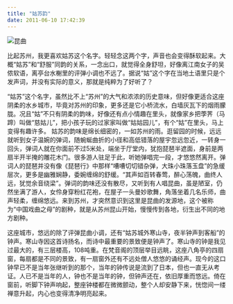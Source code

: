 ```yaml
---
title: "姑苏韵"
date: 2011-06-10 17:42:39
---
```


![昆曲](../../../images/2011/IMG_7007.jpg "昆曲") 

比起苏州，我更喜欢姑苏这个名字。轻轻念这两个字，声音也会变得酥软起来。大概“姑苏”和“舒服”同韵的关系，一念出口，就觉得全身舒坦，好像离江南女子的吴侬软语，离亭台水榭里的评弹小调也不远了。据说“姑”这个字在当地土语里只是个发声词，并没有实际的意义，那就是纯粹为了好听了？ 

“姑苏”这个名字，虽然比不上“苏州”的大气和浓浓的历史意味，但好像更适合这座阴柔的水乡城市，毕竟对苏州的印象，更多还是它小桥流水，白墙灰瓦下的烟雨朦胧。况且“姑”不只有阴柔的韵味，好像还有点小情趣在里头，就像家乡把荸荠（马蹄）叫做“慈姑儿”，把小孩子玩的过家家叫做“姑姑园儿”，有个“姑”在里头，马上变得有趣许多。 姑苏的韵味是绵长细密的，一如苏州的雨。逛留园的时候，远远就听到女子温婉的弹词，随蜿蜒曲折的小径和高低错落的屋宇忽远忽近，一转身一回头，弹词人就在你面前不过5米处，端坐于厅堂内，犹抱琵琶半遮面，身前是两扇半开半掩的雕花木门。很多游人驻足于此，听她弹唱完一段，才悠悠然离开。弹词人的琵琶并没有像《琵琶行》中那样“嘈嘈切切错杂弹，大珠小珠落玉盘”的急缓层次，更多是幽雅娴静，委婉缠绵的舒缓。“其声如百转春莺，醉心荡魄，曲终人远，犹觉余音绕梁”。弹词的韵味还没有散尽，又听到有人唱昆曲，虽是陋室，仍然坐满了游人，女伶身穿粉红花袍，在屋子一头曼妙歌舞，角落坐着几名乐师，曲声轻柔，缠绵悠远。来到苏州，才突然意识到这里是昆曲的发源地，这个被称为“中国戏曲之母”的剧种，就是从苏州昆山开始，慢慢传到各地，衍生出不同的地方剧种。 

这座城市，悠远的除了评弹昆曲小调，还有“姑苏城外寒山寺，夜半钟声到客船”的钟声。寒山寺因这首诗扬名，而诗中最重要的景致便是钟声了。寒山寺的钟是我见过最大的，有三层楼高，108吨重。在梵音阁的顶层举目远眺，这座八角亭的四扇窗，每扇都是不同的景致，有一扇窗外还有不远处僧人悠悠的诵经声。现今的这口钟早已不是当年张继听到的那个，当年的钟传说是流到了日本，但也一直无从考证。人已不是当年的人，钟也不是当年的钟，但钟声还在，依旧厚重而悠远。倚在窗前，听脚下钟声响起，整座钟楼都在微微颤动，整个人却安静下来，恍惚间一缕禅意升起，内心也变得清净明亮起来。